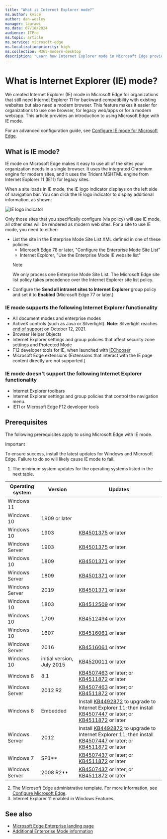 ```yaml
---
title: "What is Internet Explorer mode?"
ms.author: kvice
author: dan-wesley
manager: laurawi
ms.date: 07/18/2024
audience: ITPro
ms.topic: article
ms.service: microsoft-edge
ms.localizationpriority: high
ms.collection: M365-modern-desktop
description: "Learn how Internet Explorer mode in Microsoft Edge provides access to sites that need Internet Explorer 11 and access to modern sites."
---
```


# What is Internet Explorer (IE) mode?

We created Internet Explorer (IE) mode in Microsoft Edge for organizations that still need Internet Explorer 11 for backward compatibility with existing websites but also need a modern browser. This feature makes it easier for organizations to use one browser, for legacy web/apps or for a modern web/app. This article provides an introduction to using Microsoft Edge with IE mode.

For an advanced configuration guide, see [Configure IE mode for Microsoft Edge](https://go.microsoft.com/fwlink/?linkid=2188232).

## What is IE mode?

IE mode on Microsoft Edge makes it easy to use all of the sites your organization needs in a single browser. It uses the integrated Chromium engine for modern sites, and it uses the Trident MSHTML engine from Internet Explorer 11 (IE11) for legacy sites.

When a site loads in IE mode, the IE logo indicator displays on the left side of navigation bar. You can click the IE logo indicator to display additional information, as shown:

  ![IE logo indicator](./media/ie-mode/ie-logo-indicator1.png)

Only those sites that you specifically configure (via policy) will use IE mode, all other sites will be rendered as modern web sites. For a site to use IE mode, you need to either:

- List the site in the Enterprise Mode Site List XML defined in one of these policies:
  - Microsoft Edge 78 or later, "Configure the Enterprise Mode Site List"
  - Internet Explorer, "Use the Enterprise Mode IE website list"
  > [!NOTE]
  > We only process one Enterprise Mode Site List. The Microsoft Edge site list policy takes precedence over the Internet Explorer site list policy.
- Configure the **Send all intranet sites to Internet Explorer** group policy and set it to **Enabled** (Microsoft Edge 77 or later.)

### IE mode supports the following Internet Explorer functionality

- All document modes and enterprise modes
- ActiveX controls (such as Java or Silverlight). **Note**: Silverlight reaches [end of support](https://support.microsoft.com/windows/silverlight-end-of-support-0a3be3c7-bead-e203-2dfd-74f0a64f1788) on October 12, 2021. 
- Browser Helper Objects 
- Internet Explorer settings and group policies that affect security zone settings and Protected Mode
- F12 developer tools for IE, when launched with [IEChooser](/deployedge/edge-ie-mode-faq#how-can-i-debug-my-legacy-application-while-using-ie-mode-on-microsoft-edge-)
- Microsoft Edge extensions (Extensions that interact with the IE page content directly are not supported.)

### IE mode doesn't support the following Internet Explorer functionality

- Internet Explorer toolbars
- Internet Explorer settings and group policies that control the navigation menu.
- IE11 or Microsoft Edge F12 developer tools

## Prerequisites

The following prerequisites apply to using Microsoft Edge with IE mode.

> [!IMPORTANT]
> To ensure success, install the latest updates for Windows and Microsoft Edge. Failure to do so will likely cause IE mode to fail.

1. The minimum system updates for the operating systems listed in the next table.

 | Operating system | Version       | Updates |
 |------------------|---------------|---------|
 | Windows 11       |               |         |
 | Windows 10       | 1909 or later |         |
 | Windows 10       | 1903          | [KB4501375](https://support.microsoft.com/help/4501375/windows-10-update-kb4501375) or later |
 | Windows Server   | 1903          | [KB4501375](https://support.microsoft.com/help/4501375/windows-10-update-kb4501375) or later |
 | Windows 10       | 1809          | [KB4501371](https://support.microsoft.com/help/4501371/windows-10-update-kb4501371) or later |
 | Windows Server   | 1809          | [KB4501371](https://support.microsoft.com/help/4501371/windows-10-update-kb4501371) or later |
 | Windows Server   | 2019          | [KB4501371](https://support.microsoft.com/help/4501371/windows-10-update-kb4501371) or later |
 | Windows 10       | 1803          | [KB4512509](https://support.microsoft.com/help/4512509/windows-10-update-kb4512509) or later |
 | Windows 10       | 1709          | [KB4512494](https://support.microsoft.com/help/4512494/windows-10-update-kb4512494) or later |
 | Windows 10       | 1607          | [KB4516061](https://support.microsoft.com/help/4516061/windows-10-update-kb4516061) or later |
 | Windows Server   | 2016          | [KB4516061](https://support.microsoft.com/help/4516061/windows-10-update-kb4516061) or later |
 | Windows 10       | initial version, July 2015 | [KB4520011](https://support.microsoft.com/help/4520011/windows-10-update-kb4520011) or later |
 | Windows 8       | 8.1              | [KB4507463](https://support.microsoft.com/help/4507463/july-16-2019-kb4507463-os-build-preview-of-monthly-rollup) or later; or [KB4511872](https://support.microsoft.com/help/4511872/cumulative-security-update-for-internet-explorer) or later |
 | Windows Server   | 2012 R2       | [KB4507463](https://support.microsoft.com/help/4507463/july-16-2019-kb4507463-os-build-preview-of-monthly-rollup) or later; or [KB4511872](https://support.microsoft.com/help/4511872/cumulative-security-update-for-internet-explorer) or later |
 | Windows 8  | Embedded            | Install [KB4492872](https://support.microsoft.com/help/4492872/update-for-internet-explorer-april-16-2019) to upgrade to Internet Explorer 11; then install [KB4507447](https://support.microsoft.com/help/4507447/windows-server-2012-update-kb4507447) or later; or [KB4511872](https://support.microsoft.com/help/4511872/cumulative-security-update-for-internet-explorer) or later |
 | Windows Server   | 2012           | Install [KB4492872](https://support.microsoft.com/help/4492872/update-for-internet-explorer-april-16-2019) to upgrade to Internet Explorer 11; then install [KB4507447](https://support.microsoft.com/help/4507447/windows-server-2012-update-kb4507447) or later; or [KB4511872](https://support.microsoft.com/help/4511872/cumulative-security-update-for-internet-explorer) or later |
 | Windows 7        |  SP1**        | [KB4507437](https://support.microsoft.com/help/4507437/windows-7-update-kb4507437) or later; or [KB4511872](https://support.microsoft.com/help/4511872/cumulative-security-update-for-internet-explorer) or later |
 | Windows Server   |  2008 R2**    | [KB4507437](https://support.microsoft.com/help/4507437/windows-7-update-kb4507437) or later; or [KB4511872](https://support.microsoft.com/help/4511872/cumulative-security-update-for-internet-explorer) or later |

2. The Microsoft Edge administrative template. For more information, see [Configure Microsoft Edge](./configure-microsoft-edge.md).
3. Internet Explorer 11 enabled in Windows Features.

## See also

- [Microsoft Edge Enterprise landing page](https://aka.ms/EdgeEnterprise)
- [Additional Enterprise Mode information](/internet-explorer/ie11-deploy-guide/enterprise-mode-overview-for-ie11)
